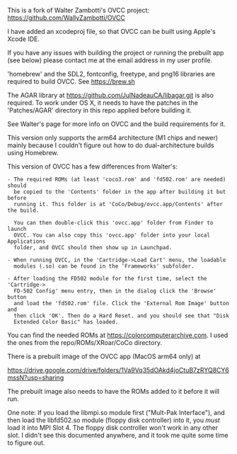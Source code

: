 This is a fork of Walter Zambotti's OVCC project: https://github.com/WallyZambotti/OVCC

I have added an xcodeproj file, so that OVCC can be built using Apple's Xcode IDE.

If you have any issues with building the project or running the prebuilt app
(see below) please contact me at the email address in my user profile.

'homebrew' and the SDL2, fontconfig, freetype, and png16 libraries are required
to build OVCC. See https://brew.sh

The AGAR library at https://github.com/JulNadeauCA/libagar.git is also required.
To work under OS X, it needs to have the patches in the 'Patches/AGAR' directory
in this repo applied before building it.

See Walter's page for more info on OVCC and the build requirements for it.

This version only supports the arm64 architecture (M1 chips and newer) mainly
because I couldn't figure out how to do dual-architecture builds using Homebrew.

This version of OVCC has a few differences from Walter's:

    - The required ROMs (at least 'coco3.rom' and 'fd502.rom' are needed) should
      be copied to the 'Contents' folder in the app after building it but before
      running it. This folder is at 'CoCo/Debug/ovcc.app/Contents' after the build.

      You can then double-click this 'ovcc.app' folder from Finder to launch
      OVCC. You can also copy this 'ovcc.app' folder into your local Applications
      folder, and OVCC should then show up in Launchpad.

    - When running OVCC, in the 'Cartridge->Load Cart' menu, the loadable
      modules (.so) can be found in the 'Frameworks' subfolder.

    - After loading the FD502 module for the first time, select the 'Cartridge->
      FD-502 Config' menu entry, then in the dialog click the 'Browse' button
      and load the 'fd502.rom' file. Click the 'External Rom Image' button and
      then click 'OK'. Then do a Hard Reset. and you should see that "Disk
      Extended Color Basic" has loaded.

You can find the needed ROMs at https://colorcomputerarchive.com. I used the
ones from the repo/ROMs/XRoar/CoCo directory.

There is a prebuilt image of the OVCC app (MacOS arm64 only) at

https://drive.google.com/drive/folders/1Va9Vq35dOAkd4joCtuB7zRYQ8CY6mssN?usp=sharing

The prebuilt image also needs to have the ROMs added to it before it will run.

One note: If you load the libmpi.so module first ("Mult-Pak Interface"), and
then load the libfd502.so module (floppy disk controller) into it, you *must*
load it into MPI Slot 4. The floppy disk controller won't work in any other slot.
I didn't see this documented anywhere, and it took me quite some time to figure
out.

